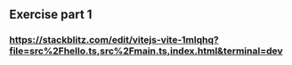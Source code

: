 ## Exercise part 1

### https://stackblitz.com/edit/vitejs-vite-1mlqhq?file=src%2Fhello.ts,src%2Fmain.ts,index.html&terminal=dev